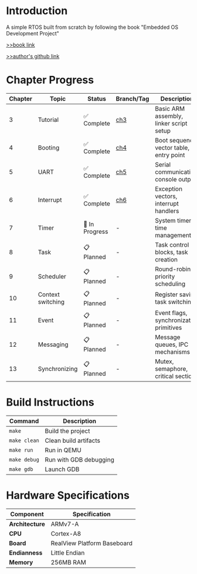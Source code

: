# Introduction
A simple RTOS built from scratch by following the book "Embedded OS Development Project"

[>>book link](https://product.kyobobook.co.kr/detail/S000001033087)

[>>author's github link](https://github.com/navilera/Navilos)

# Chapter Progress

| Chapter | Topic | Status | Branch/Tag | Description |
|---------|-------|--------|------------|-------------|
| 3 | Tutorial | ✅ Complete | [ch3](https://github.com/k03302/embedded-os/tree/ch3) | Basic ARM assembly, linker script setup |
| 4 | Booting | ✅ Complete | [ch4](https://github.com/k03302/embedded-os/tree/ch4) | Boot sequence, vector table, entry point |
| 5 | UART | ✅ Complete | [ch5](https://github.com/k03302/embedded-os/tree/ch5) | Serial communication, console output |
| 6 | Interrupt | ✅ Complete | [ch6](https://github.com/k03302/embedded-os/tree/ch6) | Exception vectors, interrupt handlers |
| 7 | Timer | 🚧 In Progress | - | System timer, time management |
| 8 | Task | 📋 Planned | - | Task control blocks, task creation |
| 9 | Scheduler | 📋 Planned | - | Round-robin, priority scheduling |
| 10 | Context switching | 📋 Planned | - | Register saving, task switching |
| 11 | Event | 📋 Planned | - | Event flags, synchronization primitives |
| 12 | Messaging | 📋 Planned | - | Message queues, IPC mechanisms |
| 13 | Synchronizing | 📋 Planned | - | Mutex, semaphore, critical sections |


# Build Instructions

| Command | Description |
|---------|-------------|
| `make` | Build the project |
| `make clean` | Clean build artifacts |
| `make run` | Run in QEMU |
| `make debug` | Run with GDB debugging |
| `make gdb` | Launch GDB |

# Hardware Specifications

| Component | Specification |
|-----------|---------------|
| **Architecture** | ARMv7-A |
| **CPU** | Cortex-A8 |
| **Board** | RealView Platform Baseboard |
| **Endianness** | Little Endian |
| **Memory** | 256MB RAM |